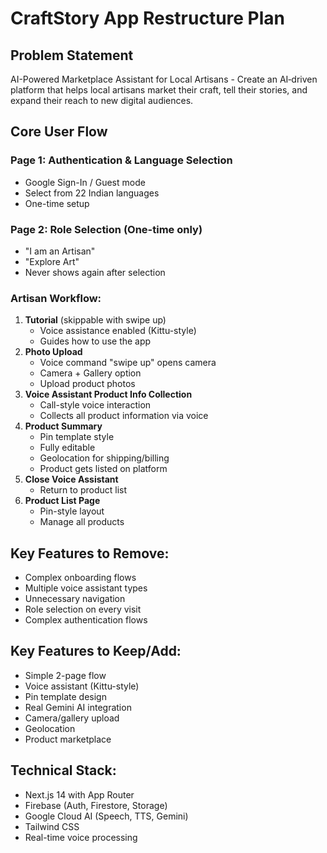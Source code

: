 # CraftStory App Restructure Plan

## Problem Statement

AI-Powered Marketplace Assistant for Local Artisans - Create an AI‑driven platform that helps local artisans market their craft, tell their stories, and expand their reach to new digital audiences.

## Core User Flow

### Page 1: Authentication & Language Selection

- Google Sign-In / Guest mode
- Select from 22 Indian languages
- One-time setup

### Page 2: Role Selection (One-time only)

- "I am an Artisan"
- "Explore Art"
- Never shows again after selection

### Artisan Workflow:

1. **Tutorial** (skippable with swipe up)
   - Voice assistance enabled (Kittu-style)
   - Guides how to use the app
2. **Photo Upload**
   - Voice command "swipe up" opens camera
   - Camera + Gallery option
   - Upload product photos
3. **Voice Assistant Product Info Collection**
   - Call-style voice interaction
   - Collects all product information via voice
4. **Product Summary**
   - Pin template style
   - Fully editable
   - Geolocation for shipping/billing
   - Product gets listed on platform
5. **Close Voice Assistant**
   - Return to product list
6. **Product List Page**
   - Pin-style layout
   - Manage all products

## Key Features to Remove:

- Complex onboarding flows
- Multiple voice assistant types
- Unnecessary navigation
- Role selection on every visit
- Complex authentication flows

## Key Features to Keep/Add:

- Simple 2-page flow
- Voice assistant (Kittu-style)
- Pin template design
- Real Gemini AI integration
- Camera/gallery upload
- Geolocation
- Product marketplace

## Technical Stack:

- Next.js 14 with App Router
- Firebase (Auth, Firestore, Storage)
- Google Cloud AI (Speech, TTS, Gemini)
- Tailwind CSS
- Real-time voice processing
